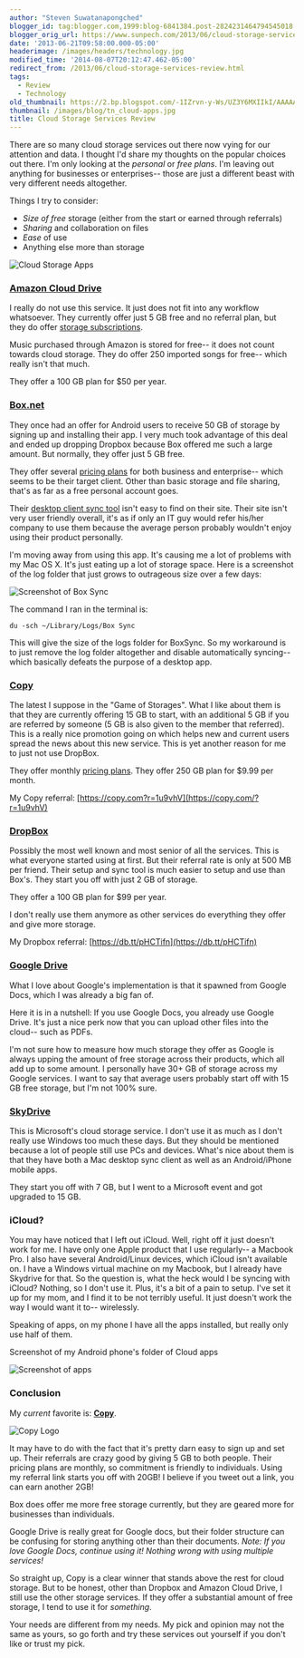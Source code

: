 ```yaml
---
author: "Steven Suwatanapongched"
blogger_id: tag:blogger.com,1999:blog-6841384.post-2824231464794545018
blogger_orig_url: https://www.sunpech.com/2013/06/cloud-storage-services-review.html
date: '2013-06-21T09:58:00.000-05:00'
headerimage: /images/headers/technology.jpg
modified_time: '2014-08-07T20:12:47.462-05:00'
redirect_from: /2013/06/cloud-storage-services-review.html
tags:
  - Review
  - Technology
old_thumbnail: https://2.bp.blogspot.com/-1IZrvn-y-Ws/UZ3Y6MXIIkI/AAAAAAABcy0/x7NuMZG4hMo/s800/Cloud_Storage_Apps.jpg
thumbnail: /images/blog/tn_cloud-apps.jpg
title: Cloud Storage Services Review
---
```


There are so many cloud storage services out there now vying for our attention and data. I thought I'd share my thoughts on the popular choices out there. I'm only looking at the *personal* or *free plans*. I'm leaving out anything for businesses or enterprises-- those are just a different beast with very different needs altogether.

Things I try to consider:

* *Size of free* storage (either from the start or earned through referrals)
* *Sharing* and collaboration on files
* *Ease* of use
* Anything else more than storage

![Cloud Storage Apps](/images/blog/Cloud_Storage_Apps.jpg)

### [Amazon Cloud Drive](https://www.amazon.com/gp/feature.html?ie=UTF8&amp;docId=1000828861)

I really do not use this service. It just does not fit into any workflow whatsoever. They currently offer just 5 GB free and no referral plan, but they do offer [storage subscriptions](https://www.amazon.com/clouddrive/manage).

Music purchased through Amazon is stored for free-- it does not count towards cloud storage. They do offer 250 imported songs for free-- which really isn't that much.

They offer a 100 GB plan for $50 per year.

### [Box.net](https://www.box.net)

They once had an offer for Android users to receive 50 GB of storage by signing up and installing their app. I very much took advantage of this deal and ended up dropping Dropbox because Box offered me such a large amount. But normally, they offer just 5 GB free.

They offer several [pricing plans](https://www.box.com/pricing) for both business and enterprise-- which seems to be their target client. Other than basic storage and file sharing, that's as far as a free personal account goes.

Their [desktop client sync tool](https://www.box.com/settings/sync) isn't easy to find on their site. Their site isn't very user friendly overall, it's as if only an IT guy would refer his/her company to use them because the average person probably wouldn't enjoy using their product personally.

I'm moving away from using this app. It's causing me a lot of problems with my Mac OS X. It's just eating up a lot of storage space. Here is a screenshot of the log folder that just grows to outrageous size over a few days:

![Screenshot of Box Sync](/images/blog/screenshot_BoxSync.jpg)

The command I ran in the terminal is:

```
du -sch ~/Library/Logs/Box Sync
```

This will give the size of the logs folder for BoxSync. So my workaround is to just remove the log folder altogether and disable automatically syncing-- which basically defeats the purpose of a desktop app.

### [Copy](https://copy.com/?r=1u9vhV)

The latest I suppose in the "Game of Storages". What I like about them is that they are currently offering 15 GB to start, with an additional 5 GB if you are referred by someone (5 GB is also given to the member that referred). This is a really nice promotion going on which helps new and current users spread the news about this new service. This is yet another reason for me to just not use DropBox.

They offer monthly [pricing plans](https://www.copy.com/price/). They offer 250 GB plan for $9.99 per month.

My Copy referral: [https://copy.com?r=1u9vhV](https://copy.com/?r=1u9vhV)

### [DropBox](https://db.tt/pHCTifn)

Possibly the most well known and most senior of all the services. This is what everyone started using at first. But their referral rate is only at 500 MB per friend. Their setup and sync tool is much easier to setup and use than Box's. They start you off with just 2 GB of storage.

They offer a 100 GB plan for $99 per year.

I don't really use them anymore as other services do everything they offer and give more storage.

My Dropbox referral: [https://db.tt/pHCTifn](https://db.tt/pHCTifn)

### [Google Drive](https://drive.google.com)

What I love about Google's implementation is that it spawned from Google Docs, which I was already a big fan of.

Here it is in a nutshell: If you use Google Docs, you already use Google Drive. It's just a nice perk now that you can upload other files into the cloud-- such as PDFs.

I'm not sure how to measure how much storage they offer as Google is always upping the amount of free storage across their products, which all add up to some amount. I personally have 30+ GB of storage across my Google services. I want to say that average users probably start off with 15 GB free storage, but I'm not 100% sure.

### [SkyDrive](https://windows.microsoft.com/en-us/skydrive/download)

This is Microsoft's cloud storage service. I don't use it as much as I don't really use Windows too much these days. But they should be mentioned because a lot of people still use PCs and devices. What's nice about them is that they have both a Mac desktop sync client as well as an Android/iPhone mobile apps.

They start you off with 7 GB, but I went to a Microsoft event and got upgraded to 15 GB.

### iCloud?

You may have noticed that I left out iCloud. Well, right off it just doesn't work for me. I have only one Apple product that I use regularly-- a Macbook Pro. I also have several Android/Linux devices, which iCloud isn't available on. I have a Windows virtual machine on my Macbook, but I already have Skydrive for that. So the question is, what the heck would I be syncing with iCloud? Nothing, so I don't use it. Plus, it's a bit of a pain to setup. I've set it up for my mom, and I find it to be not terribly useful. It just doesn't work the way I would want it to-- wirelessly.


Speaking of apps, on my phone I have all the apps installed, but really only use half of them.

Screenshot of my Android phone's folder of Cloud apps

![Screenshot of apps](/images/blog/Screenshot_2013-05-23-01-41-16.png)

### Conclusion

My *current* favorite is: **[Copy](https://copy.com/?r=1u9vhV)**.

![Copy Logo](/images/blog/cb555b2b988984a493d0398b74220248.png)

It may have to do with the fact that it's pretty darn easy to sign up and set up. Their referrals are crazy good by giving 5 GB to both people. Their pricing plans are monthly, so commitment is friendly to individuals. Using my referral link starts you off with 20GB! I believe if you tweet out a link, you can earn another 2GB!

Box does offer me more free storage currently, but they are geared more for businesses than individuals.

Google Drive is really great for Google docs, but their folder structure can be confusing for storing anything other than their documents. *Note: If you love Google Docs, continue using it! Nothing wrong with using multiple services!*

So straight up, Copy is a clear winner that stands above the rest for cloud storage. But to be honest, other than Dropbox and Amazon Cloud Drive, I still use the other storage services. If they offer a substantial amount of free storage, I tend to use it for *something*.

Your needs are different from my needs. My pick and opinion may not the same as yours, so go forth and try these services out yourself if you don't like or trust my pick.